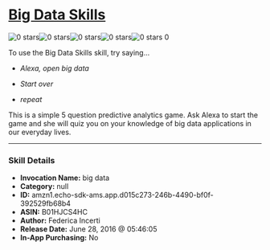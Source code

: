 # [Big Data Skills](http://alexa.amazon.com/#skills/amzn1.echo-sdk-ams.app.d015c273-246b-4490-bf0f-392529fb68b4)
![0 stars](../../images/ic_star_border_black_18dp_1x.png)![0 stars](../../images/ic_star_border_black_18dp_1x.png)![0 stars](../../images/ic_star_border_black_18dp_1x.png)![0 stars](../../images/ic_star_border_black_18dp_1x.png)![0 stars](../../images/ic_star_border_black_18dp_1x.png) 0

To use the Big Data Skills skill, try saying...

* *Alexa, open big data*

* *Start over*

* *repeat*

This is a simple 5 question predictive analytics game. Ask Alexa to start the game and she will quiz you on your knowledge of big data applications in our everyday lives.

***

### Skill Details

* **Invocation Name:** big data
* **Category:** null
* **ID:** amzn1.echo-sdk-ams.app.d015c273-246b-4490-bf0f-392529fb68b4
* **ASIN:** B01HJCS4HC
* **Author:** Federica Incerti
* **Release Date:** June 28, 2016 @ 05:46:05
* **In-App Purchasing:** No
